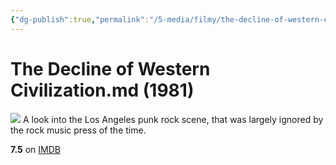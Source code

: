 ```yaml
---
{"dg-publish":true,"permalink":"/5-media/filmy/the-decline-of-western-civilization/","contentClasses":"movie","tags":["to-watch","фильм","#Documentary","#History","#Music"]}
---
```


# The Decline of Western Civilization.md (1981)
![](https://m.media-amazon.com/images/M/MV5BMTkzOTg3MzUxMl5BMl5BanBnXkFtZTcwMDg1OTM2MQ@@._V1_SX300.jpg)
A look into the Los Angeles punk rock scene, that was largely ignored by the rock music press of the time.

**7.5** on [IMDB](https://www.imdb.com/title/tt0082252)
